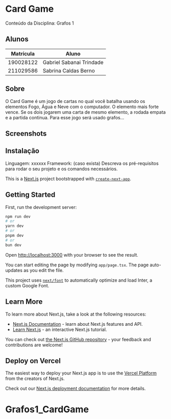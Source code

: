 # Card Game
Conteúdo da Disciplina: Grafos 1

## Alunos
| Matrícula | Aluno |
| ----------| -------------------------|
| 190028122 | Gabriel Sabanai Trindade |
| 211029586 | Sabrina Caldas Berno |

## Sobre
O Card Game é um jogo de cartas no qual você batalha usando os elementos Fogo, Água e Neve com o computador. O elemento mais forte vence. Se os dois jogarem uma carta de mesmo elemento, a rodada empata e a partida continua.
Para esse jogo será usado grafos...

## Screenshots

## Instalação
Linguagem: xxxxxx
Framework: (caso exista)
Descreva os pré-requisitos para rodar o seu projeto e os comandos necessários.



This is a [Next.js](https://nextjs.org/) project bootstrapped with [`create-next-app`](https://github.com/vercel/next.js/tree/canary/packages/create-next-app).

## Getting Started

First, run the development server:

```bash
npm run dev
# or
yarn dev
# or
pnpm dev
# or
bun dev
```

Open [http://localhost:3000](http://localhost:3000) with your browser to see the result.

You can start editing the page by modifying `app/page.tsx`. The page auto-updates as you edit the file.

This project uses [`next/font`](https://nextjs.org/docs/basic-features/font-optimization) to automatically optimize and load Inter, a custom Google Font.

## Learn More

To learn more about Next.js, take a look at the following resources:

- [Next.js Documentation](https://nextjs.org/docs) - learn about Next.js features and API.
- [Learn Next.js](https://nextjs.org/learn) - an interactive Next.js tutorial.

You can check out [the Next.js GitHub repository](https://github.com/vercel/next.js/) - your feedback and contributions are welcome!

## Deploy on Vercel

The easiest way to deploy your Next.js app is to use the [Vercel Platform](https://vercel.com/new?utm_medium=default-template&filter=next.js&utm_source=create-next-app&utm_campaign=create-next-app-readme) from the creators of Next.js.

Check out our [Next.js deployment documentation](https://nextjs.org/docs/deployment) for more details.
# Grafos1_CardGame
